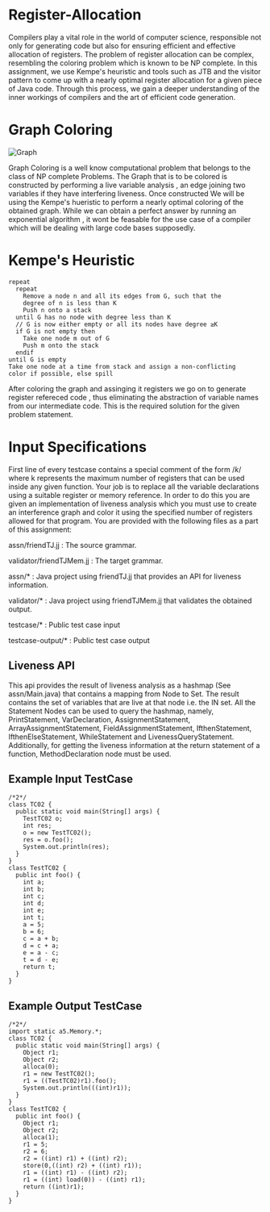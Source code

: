 # Register-Allocation

Compilers play a vital role in the world of computer science, responsible not only for generating code but also for ensuring efficient and effective allocation of registers. The problem of register allocation can be complex, resembling the coloring problem which is known to be NP complete. In this assignment, we use Kempe's heuristic and tools such as JTB and the visitor pattern to come up with a nearly optimal register allocation for a given piece of Java code. Through this process, we gain a deeper understanding of the inner workings of compilers and the art of efficient code generation.

# Graph Coloring

![Graph](https://upload.wikimedia.org/wikipedia/commons/thumb/9/90/Petersen_graph_3-coloring.svg/1200px-Petersen_graph_3-coloring.svg.png)

Graph Coloring is a well know computational problem that belongs to the class of NP complete Problems. The Graph that is to be colored is constructed by performing a live variable analysis , an edge joining two variables if they have interfering liveness. Once constructed We will be using the Kempe's hueristic to perform a nearly optimal coloring of the obtained graph. While we can obtain a perfect answer by running an exponential algorithm , it wont be feasable for the use case of a compiler which will be dealing with large code bases supposedly.

# Kempe's Heuristic

```
repeat
  repeat
    Remove a node n and all its edges from G, such that the
    degree of n is less than K
    Push n onto a stack
  until G has no node with degree less than K
  // G is now either empty or all its nodes have degree ≥K
  if G is not empty then
    Take one node m out of G
    Push m onto the stack
  endif
until G is empty
Take one node at a time from stack and assign a non-conflicting
color if possible, else spill
```

After coloring the graph and assinging it registers we go on to generate register refereced code , thus eliminating the abstraction of variable names from our intermediate code. This is the required solution for the given problem statement.

# Input Specifications
First line of every testcase contains a special comment of the form /*k*/ where k represents the maximum
number of registers that can be used inside any given function. Your job is to replace all the variable declarations using a suitable register or memory reference. In order to do this you are given an implementation
of liveness analysis which you must use to create an interference graph and color it using the specified
number of registers allowed for that program. You are provided with the following files as a part of this
assignment:

assn/friendTJ.jj : The source grammar.

validator/friendTJMem.jj : The target grammar.

assn/* : Java project using friendTJ.jj that provides an API for liveness information.

validator/* : Java project using friendTJMem.jj that validates the obtained output.

testcase/* : Public test case input

testcase-output/* : Public test case output

## Liveness API

This api provides the result of liveness analysis as a hashmap (See assn/Main.java) that contains a
mapping from Node to Set<String>. The result contains the set of variables that are live at that node
i.e. the IN set. All the Statement Nodes can be used to query the hashmap, namely, PrintStatement,
VarDeclaration, AssignmentStatement, ArrayAssignmentStatement, FieldAssignmentStatement,
IfthenStatement, IfthenElseStatement, WhileStatement and LivenessQueryStatement. Additionally, for getting the liveness information at the return statement of a function, MethodDeclaration
node must be used.

## Example Input TestCase

```
/*2*/
class TC02 {
  public static void main(String[] args) {
    TestTC02 o;
    int res;
    o = new TestTC02();
    res = o.foo();
    System.out.println(res);
  }
}
class TestTC02 {
  public int foo() {
    int a;
    int b;
    int c;
    int d;
    int e;
    int t;
    a = 5;
    b = 6;
    c = a + b;
    d = c + a;
    e = a - c;
    t = d - e;
    return t;
  }
}

```
## Example Output TestCase

```
/*2*/
import static a5.Memory.*;
class TC02 {
  public static void main(String[] args) {
    Object r1;
    Object r2;
    alloca(0);
    r1 = new TestTC02();
    r1 = ((TestTC02)r1).foo();
    System.out.println(((int)r1));
  }
}
class TestTC02 {
  public int foo() {
    Object r1;
    Object r2;
    alloca(1);
    r1 = 5;
    r2 = 6;
    r2 = ((int) r1) + ((int) r2);
    store(0,((int) r2) + ((int) r1));
    r1 = ((int) r1) - ((int) r2);
    r1 = ((int) load(0)) - ((int) r1);
    return ((int)r1);
  }
}
```
